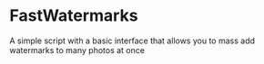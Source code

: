 # FastWatermarks
A simple script with a basic interface that allows you to mass add watermarks to many photos at once
